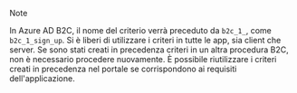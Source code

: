 > [!NOTE]
> In Azure AD B2C, il nome del criterio verrà preceduto da `b2c_1_`, come `b2c_1_sign_up`. Si è liberi di utilizzare i criteri in tutte le app, sia client che server. Se sono stati creati in precedenza criteri in un altra procedura B2C, non è necessario procedere nuovamente. È possibile riutilizzare i criteri creati in precedenza nel portale se corrispondono ai requisiti dell'applicazione.
> 
> 

<!---HONumber=Oct15_HO3-->